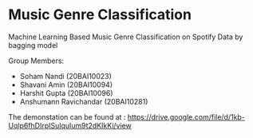 # Music Genre Classification

Machine Learning Based Music Genre Classification on Spotify Data by bagging model 

Group Members:
- Soham Nandi (20BAI10023)
- Shavani Amin (20BAI10094)
- Harshit Gupta (20BAI10096)
- Anshumann Ravichandar (20BAI10281)

The demonstation can be found at : https://drive.google.com/file/d/1kb-Uqlp6fhDIrpISulquIum9t2dKIkKi/view